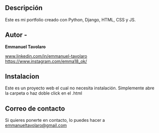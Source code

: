 ## Descripción

Este es mi portfolio creado con Python, Django, HTML, CSS y JS.

## Autor -
**Emmanuel Tavolaro**

www.linkedin.com/in/emmanuel-tavolaro
https://www.instagram.com/emma18_ok/

## Instalacion
Este es un proyecto web el cual no necesita instalación. Simplemente abre la carpeta o haz doble click en el .html

## Correo de contacto
Si quieres ponerte en contacto, lo puedes hacer a emmanueltavolaro@gmail.com

